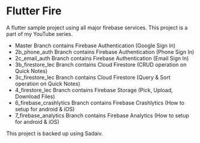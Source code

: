 # Flutter Fire

A flutter sample project using all major firebase services. This project is a part of my YouTube series.

- Master Branch contains Firebase Authentication (Google Sign In)
- 2b_phone_auth Branch contains Firebase Authentication (Phone Sign In)
- 2c_email_auth Branch contains Firebase Authentication (Email Sign In)
- 3b_firestore_lec Branch contains Cloud Firestore (CRUD operation on Quick Notes)
- 3c_firestore_lec Branch contains Cloud Firestore (Query & Sort operation on Quick Notes)
- 4_firestore_lec Branch contains Firebase Storage (Pick, Upload, Download Files)
- 6_firebase_crashlytics Branch contains Firebase Crashlytics (How to setup for android & iOS)
- 7_firebase_analytics Branch contains Firebase Analytics (How to setup for android & iOS)


This project is backed up using Sadaiv.
